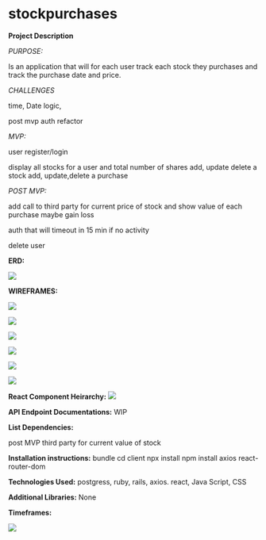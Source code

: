 # stockpurchases
**Project Description**

*PURPOSE:*

Is an application that will for each user track each stock they purchases and track the purchase date and price.

*CHALLENGES*

time, Date logic, 

post mvp auth refactor

*MVP:*

user register/login

display all stocks for a user and total number of shares
add, update delete a stock
add, update,delete a purchase


*POST MVP:*

add call to third party for current price of stock and show value of each purchase maybe gain loss

auth that will timeout in 15 min if no activity

delete user

**ERD:**

![](erd.png)

**WIREFRAMES:**

![]( wireframe1.png)

![]( wireframe2.png)

![]( wireframe3.png)

![]( wireframe4.png)

![]( wireframe5.png)

![]( wireframe6.png)



**React Component Heirarchy:**
![](react.png)


**API Endpoint Documentations:**
 WIP

**List Dependencies:**

post MVP third party for current value of stock

**Installation instructions:**
bundle
cd client
npx install
npm install axios react-router-dom

**Technologies Used:**
postgress,
ruby,  rails,
axios.
react,
Java Script,
CSS

**Additional Libraries:**
None

**Timeframes:**

![](timeline.png)
